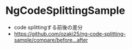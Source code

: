 # NgCodeSplittingSample

- code splittingする前後の差分
- https://github.com/ozaki25/ng-code-splitting-sample/compare/before...after
